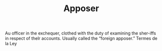 ---
title: Apposer
letter: A
permalink: "/definitions/apposer.html"
body: Au officer in the exchequer, clothed with the duty of examining the sher-iffs
  in respect of thelr accounts. Usually called the “foreign apposer.” Termes de la
  Ley
published_at: '2018-07-07'
source: Black's Law Dictionary
layout: post
---